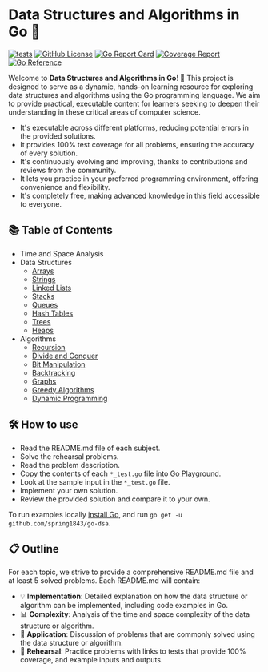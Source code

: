 # Data Structures and Algorithms in Go 🚀

[![tests](https://github.com/spring1843/go-dsa/actions/workflows/tests.yaml/badge.svg)](https://github.com/spring1843/go-dsa/actions/workflows/tests.yaml)
[![GitHub License](https://img.shields.io/badge/License-Apache%202.0-ff69b4.svg)](https://github.com/aws/karpenter/blob/main/LICENSE)
[![Go Report Card](https://goreportcard.com/badge/github.com/spring1843/go-dsa)](https://goreportcard.com/report/github.com/spring1843/go-dsa)
[![Coverage Report](https://coveralls.io/repos/github/spring1843/go-dsa/badge.svg?branch=main)](https://coveralls.io/github/spring1843/go-dsa?branch=main)
[![Go Reference](https://pkg.go.dev/badge/github.com/spring1843/go-dsa.svg)](https://pkg.go.dev/github.com/spring1843/go-dsa)

Welcome to **Data Structures and Algorithms in Go**! 🎉 This project is designed to serve as a dynamic, hands-on learning resource for exploring data structures and algorithms using the Go programming language. We aim to provide practical, executable content for learners seeking to deepen their understanding in these critical areas of computer science.

* It's executable across different platforms, reducing potential errors in the provided solutions.
* It provides 100% test coverage for all problems, ensuring the accuracy of every solution.
* It's continuously evolving and improving, thanks to contributions and reviews from the community.
* It lets you practice in your preferred programming environment, offering convenience and flexibility.
* It's completely free, making advanced knowledge in this field accessible to everyone.

## 📚 Table of Contents

* Time and Space Analysis
* Data Structures
    * [Arrays](./array)
    * [Strings](./strings)
    * [Linked Lists](./linkedlist)
    * [Stacks](./stack)
    * [Queues](./queue)
    * [Hash Tables](./hashtable)
    * [Trees](./tree)
    * [Heaps](./heap)
* Algorithms
    * [Recursion](./recursion)
    * [Divide and Conquer](dnc)
    * [Bit Manipulation](./bit)
    * [Backtracking](./backtracking)
    * [Graphs](./graph)
    * [Greedy Algorithms](./greedy)
    * [Dynamic Programming](./dp)

## 🛠️ How to use

* Read the README.md file of each subject.
* Solve the rehearsal problems.
* Read the problem description.
* Copy the contents of each `*_test.go` file into [Go Playground](https://go.dev/play/).
* Look at the sample input in the `*_test.go` file.
* Implement your own solution.
* Review the provided solution and compare it to your own.

To run examples locally [install Go](https://go.dev/doc/install), and run `go get -u github.com/spring1843/go-dsa`.

## 📋 Outline

For each topic, we strive to provide a comprehensive README.md file and at least 5 solved problems. Each README.md will contain:

* 💡 **Implementation**: Detailed explanation on how the data structure or algorithm can be implemented, including code examples in Go.
* 📊 **Complexity**: Analysis of the time and space complexity of the data structure or algorithm.
* 🎯 **Application**: Discussion of problems that are commonly solved using the data structure or algorithm.
* 📝 **Rehearsal**: Practice problems with links to tests that provide 100% coverage, and example inputs and outputs.
